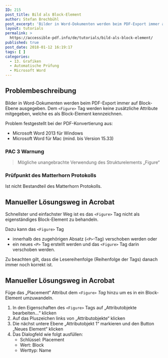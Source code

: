 ```yaml
---
ID: 215
post_title: Bild als Block-Element
author: Stefan Brechbühl
post_excerpt: 'Bilder in Word-Dokumenten werden beim PDF-Export immer auf Block-Ebene ausgegeben. Dem &lt;Figure&gt; Tag werden keine zusätzliche Attribute mitgegeben, welche es als Block-Element kennzeichnen.'
layout: tutorials
permalink: >
  https://accessible-pdf.info/de/tutorials/bild-als-block-element/
published: true
post_date: 2018-01-12 16:19:17
tags: [ ]
categories:
  - 13. Grafiken
  - Automatische Prüfung
  - Microsoft Word
---
```

## Problembeschreibung

Bilder in Word-Dokumenten werden beim PDF-Export immer auf Block-Ebene ausgegeben. Dem `<Figure>` Tag werden keine zusätzliche Attribute mitgegeben, welche es als Block-Element kennzeichnen.

Problem festgestellt bei der PDF-Konvertierung aus:

- Microsoft Word 2013 für Windows
- Microsoft Word für Mac (mind. bis Version 15.33)

### PAC 3 Warnung

> Mögliche unangebrachte Verwendung des Strukturelements „Figure“

### Prüfpunkt des Matterhorn Protokolls

Ist nicht Bestandteil des Matterhorn Protokolls.

## Manueller Lösungsweg in Acrobat

Schnellster und einfachster Weg ist es das `<Figure>` Tag nicht als eigenständiges Block-Element zu behandeln.

Dazu kann das `<Figure>` Tag

- innerhalb des zugehörigen Absatz (`<P>`-Tag) verschoben werden oder
- ein neues `<P>` Tag erstellt werden und das `<Figure>` Tag darin verschoben werden.

Zu beachten gilt, dass die Lesereihenfolge (Reihenfolge der Tags) danach immer noch korrekt ist.

## Manueller Lösungsweg in Acrobat

Füge das „Placement“ Attribut dem `<Figure>` *Tag* hinzu um es in ein Block-Element umzuwandeln.

1. In den Eigenschaften des `<Figure>` Tags auf „Attributobjekte bearbeiten…“ klicken
2. Auf das Pluszeichen links von „Attributobjekte“ klicken
3. Die nächst untere Ebene „Attributobjekt 1“ markieren und den Button „Neues Element“ klicken
4. Das Dialogfeld wie folgt ausfüllen: 
    - Schlüssel: Placement
    - Wert: Block
    - Werttyp: Name